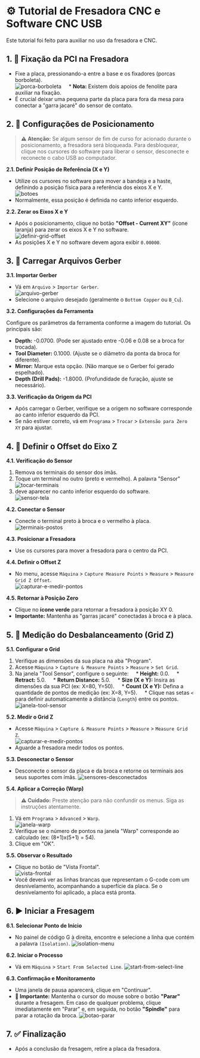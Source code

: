 # ⚙️ Tutorial de Fresadora CNC e Software CNC USB

Este tutorial foi feito para auxiliar no uso da fresadora e CNC. 

## 1. 🔩 Fixação da PCI na Fresadora

* Fixe a placa, pressionando-a entre a base e os fixadores (porcas borboleta).  
  ![porca-borboleta](Imagens/porca-borboleta.jpg)
    * **Nota:** Existem dois apoios de fenolite para auxiliar na fixação.
* É crucial deixar uma pequena parte da placa para fora da mesa para conectar a "garra jacaré" do sensor de contato.

## 2. 📍 Configurações de Posicionamento

> **⚠️ Atenção:** Se algum sensor de fim de curso for acionado durante o posicionamento, a fresadora será bloqueada. Para desbloquear, clique nos cursores do software para liberar o sensor, desconecte e reconecte o cabo USB ao computador.

**2.1. Definir Posição de Referência (X e Y)**

* Utilize os cursores no software para mover a bandeja e a haste, definindo a posição física para a referência dos eixos X e Y.  
  ![botoes](Imagens/botoes.png)
* Normalmente, essa posição é definida no canto inferior esquerdo.

**2.2. Zerar os Eixos X e Y**

* Após o posicionamento, clique no botão **"Offset - Current XY"** (ícone laranja) para zerar os eixos X e Y no software.  
  ![definir-grid-offset](Imagens/definir-grid-offset.png)
* As posições X e Y no software devem agora exibir `0.00000`.

## 3. 📂 Carregar Arquivos Gerber

**3.1. Importar Gerber**

* Vá em `Arquivo` > `Importar Gerber`.  
  ![arquivo-gerber](Imagens/arquivo-gerber.jpg)
* Selecione o arquivo desejado (geralmente o `Bottom Copper` ou `B_Cu`).

**3.2. Configurações da Ferramenta**

Configure os parâmetros da ferramenta conforme a imagem do tutorial. Os principais são:  


* **Depth:** -0.0700. (Pode ser ajustado entre -0.06 e 0.08 se a broca for trocada).
* **Tool Diameter:** 0.1000. (Ajuste se o diâmetro da ponta da broca for diferente).
* **Mirror:** Marque esta opção. (Não marque se o Gerber foi gerado espelhado).
* **Depth (Drill Pads):** -1.8000. (Profundidade de furação, ajuste se necessário).

**3.3. Verificação da Origem da PCI**

* Após carregar o Gerber, verifique se a origem no software corresponde ao canto inferior esquerdo da PCI.
* Se não estiver correto, vá em `Programa` > `Trocar` > `Extensão para Zero XY` para ajustar.

## 4. 📏 Definir o Offset do Eixo Z

**4.1. Verificação do Sensor**

1. Remova os terminais do sensor dos ímãs.  
2. Toque um terminal no outro (preto e vermelho). A palavra "Sensor"
   ![tocar-terminais](Imagens/tocar-terminais.png)
3. deve aparecer no canto inferior esquerdo do software.  
  ![sensor-tela](Imagens/sensor-tela.png)

**4.2. Conectar o Sensor**

* Conecte o terminal preto à broca e o vermelho à placa.  
  ![terminais-postos](Imagens/terminais-postos.jpg)

**4.3. Posicionar a Fresadora**

* Use os cursores para mover a fresadora para o centro da PCI.

**4.4. Definir o Offset Z**

* No menu, acesse `Máquina` > `Capture Measure Points` > `Measure` > `Measure Grid Z Offset`.  
  ![capturar-e-medir-pontos](Imagens/capturar-e-medir-pontos.png)

**4.5. Retornar à Posição Zero**

* Clique no **ícone verde** para retornar a fresadora à posição XY 0.  
* **Importante:** Mantenha as "garras jacaré" conectadas à broca e à placa.

## 5. 📐 Medição do Desbalanceamento (Grid Z)

**5.1. Configurar o Grid**

1. Verifique as dimensões da sua placa na aba "Program".
2. Acesse `Máquina` > `Capture & Measure Points` > `Measure` > `Set Grid`.  
3. Na janela "Tool Sensor", configure o seguinte:
    * **Height:** 0.0.
    * **Retract:** 5.0.
    * **Return Distance:** 5.0.
    * **Size (X e Y):** Insira as dimensões da sua PCI (ex: X=80, Y=50).
    * **Count (X e Y):** Defina a quantidade de pontos de medição (ex: X=8, Y=5).
    * Clique nas setas `<` para definir automaticamente a distância (`Length`) entre os pontos.
  ![janela-tool-sensor](Imagens/janela-tool-sensor.png)

**5.2. Medir o Grid Z**

* Acesse `Máquina` > `Capture & Measure Points` > `Measure` > `Measure Grid Z`.  
  ![capturar-e-medir-pontos](Imagens/capturar-e-medir-pontos.png)
* Aguarde a fresadora medir todos os pontos.

**5.3. Desconectar o Sensor**

* Desconecte o sensor da placa e da broca e retorne os terminais aos seus suportes com ímãs.
  ![sensores-desconectados](Imagens/sensores-desconectados.png)

**5.4. Aplicar a Correção (Warp)**

> **⚠️ Cuidado:** Preste atenção para não confundir os menus. Siga as instruções atentamente.

1. Vá em `Programa` > `Advanced` > `Warp`.  
   ![janela-warp](Imagens/janela-warp.png)
2. Verifique se o número de pontos na janela "Warp" corresponde ao calculado (ex: (8+1)x(5+1) = 54).
3. Clique em "OK".

**5.5. Observar o Resultado**

* Clique no botão de "Vista Frontal".  
  ![vista-frontal](Imagens/vista-frontal.png)
* Você deverá ver as linhas brancas que representam o G-code com um desnivelamento, acompanhando a superfície da placa. Se o desnivelamento foi aplicado, a placa está pronta.

## 6. ▶️ Iniciar a Fresagem

**6.1. Selecionar Ponto de Início**

* No painel de código G à direita, encontre e selecione a linha que contém a palavra `(Isolation)`.
  ![isolation-menu](Imagens/isolation-menu.png)

**6.2. Iniciar o Processo**

* Vá em `Máquina` > `Start From Selected Line`.
  ![start-from-select-line](Imagens/start-from-select-line.png)

**6.3. Confirmação e Monitoramento**

* Uma janela de pausa aparecerá, clique em "Continuar".
* **🚨 Importante:** Mantenha o cursor do mouse sobre o botão **"Parar"** durante a fresagem. Em caso de qualquer problema, clique imediatamente em "Parar" e, em seguida, no botão **"Spindle"** para parar a rotação da broca.
  ![botao-parar](Imagens/botao-parar.png)

## 7. ✅ Finalização

* Após a conclusão da fresagem, retire a placa da fresadora.
